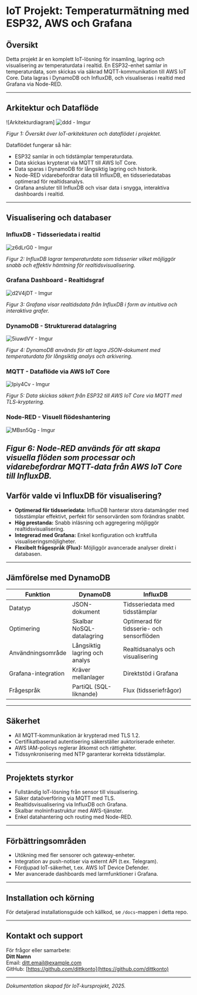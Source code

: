 # IoT Projekt: Temperaturmätning med ESP32, AWS och Grafana

## Översikt
Detta projekt är en komplett IoT-lösning för insamling, lagring och visualisering av temperaturdata i realtid. En ESP32-enhet samlar in temperaturdata, som skickas via säkrad MQTT-kommunikation till AWS IoT Core. Data lagras i DynamoDB och InfluxDB, och visualiseras i realtid med Grafana via Node-RED.

---

## Arkitektur och Dataflöde

![Arkitekturdiagram] ![ddd - Imgur](https://github.com/user-attachments/assets/aa7f76a2-ab9d-4995-9453-3c0152176711)


*Figur 1: Översikt över IoT-arkitekturen och dataflödet i projektet.*

Dataflödet fungerar så här:  
- ESP32 samlar in och tidstämplar temperaturdata.  
- Data skickas krypterat via MQTT till AWS IoT Core.  
- Data sparas i DynamoDB för långsiktig lagring och historik.  
- Node-RED vidarebefordrar data till InfluxDB, en tidsseriedatabas optimerad för realtidsanalys.  
- Grafana ansluter till InfluxDB och visar data i snygga, interaktiva dashboards i realtid.

---

## Visualisering och databaser

### InfluxDB - Tidsseriedata i realtid  
![z6dLrG0 - Imgur](https://github.com/user-attachments/assets/255d0647-7e28-45bc-ae8f-7a32bfe39456)

*Figur 2: InfluxDB lagrar temperaturdata som tidsserier vilket möjliggör snabb och effektiv hämtning för realtidsvisualisering.*

### Grafana Dashboard - Realtidsgraf  
 ![d2V4jDT - Imgur](https://github.com/user-attachments/assets/f8a9f7ae-84b8-4c55-8233-e0103f28e9ee)

*Figur 3: Grafana visar realtidsdata från InfluxDB i form av intuitiva och interaktiva grafer.*

### DynamoDB - Strukturerad datalagring  
![5iuwdVY - Imgur](https://github.com/user-attachments/assets/99235ab0-335a-4d6f-8dfb-a301ba940642)

*Figur 4: DynamoDB används för att lagra JSON-dokument med temperaturdata för långsiktig analys och arkivering.*

### MQTT - Dataflöde via AWS IoT Core  
![Ipiy4Cv - Imgur](https://github.com/user-attachments/assets/19d64937-e7c6-4291-926c-33edd563f76e)

*Figur 5: Data skickas säkert från ESP32 till AWS IoT Core via MQTT med TLS-kryptering.*

### Node-RED - Visuell flödeshantering
![MBsn5Qg - Imgur](https://github.com/user-attachments/assets/f4aade34-7db3-4e5d-8724-ea235f18f78e)


*Figur 6: Node-RED används för att skapa visuella flöden som processar och vidarebefordrar MQTT-data från AWS IoT Core till InfluxDB.*
---

## Varför valde vi InfluxDB för visualisering?

- **Optimerad för tidsseriedata:** InfluxDB hanterar stora datamängder med tidsstämplar effektivt, perfekt för sensorvärden som förändras snabbt.  
- **Hög prestanda:** Snabb inläsning och aggregering möjliggör realtidsvisualisering.  
- **Integrerad med Grafana:** Enkel konfiguration och kraftfulla visualiseringsmöjligheter.  
- **Flexibelt frågespråk (Flux):** Möjliggör avancerade analyser direkt i databasen.  

---

## Jämförelse med DynamoDB

| Funktion                  | DynamoDB                              | InfluxDB                               |
|--------------------------|-------------------------------------|---------------------------------------|
| Datatyp                  | JSON-dokument                       | Tidsseriedata med tidsstämplar        |
| Optimering               | Skalbar NoSQL-datalagring          | Optimerad för tidsserie- och sensorflöden |
| Användningsområde        | Långsiktig lagring och analys      | Realtidsanalys och visualisering       |
| Grafana-integration      | Kräver mellanlager                  | Direktstöd i Grafana                    |
| Frågespråk               | PartiQL (SQL-liknande)              | Flux (tidsseriefrågor)                  |

---

## Säkerhet

- All MQTT-kommunikation är krypterad med TLS 1.2.  
- Certifikatbaserad autentisering säkerställer auktoriserade enheter.  
- AWS IAM-policys reglerar åtkomst och rättigheter.  
- Tidssynkronisering med NTP garanterar korrekta tidsstämplar.  

---

## Projektets styrkor

- Fullständig IoT-lösning från sensor till visualisering.  
- Säker dataöverföring via MQTT med TLS.  
- Realtidsvisualisering via InfluxDB och Grafana.  
- Skalbar molninfrastruktur med AWS-tjänster.  
- Enkel datahantering och routing med Node-RED.  

---

## Förbättringsområden

- Utökning med fler sensorer och gateway-enheter.  
- Integration av push-notiser via externt API (t.ex. Telegram).  
- Fördjupad IoT-säkerhet, t.ex. AWS IoT Device Defender.  
- Mer avancerade dashboards med larmfunktioner i Grafana.  

---

## Installation och körning

För detaljerad installationsguide och källkod, se `/docs`-mappen i detta repo.

---

## Kontakt och support

För frågor eller samarbete:  
**Ditt Namn**  
Email: ditt.email@example.com  
GitHub: [https://github.com/dittkonto](https://github.com/dittkonto)

---

*Dokumentation skapad för IoT-kursprojekt, 2025.*

